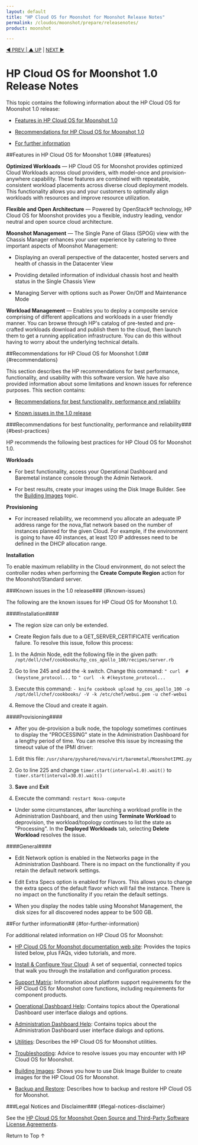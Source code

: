 ```yaml
---
layout: default
title: "HP Cloud OS for Moonshot for Moonshot Release Notes"
permalink: /cloudos/moonshot/prepare/releasenotes/
product: moonshot

---
```



<script>

function PageRefresh {
onLoad="window.refresh"
}

PageRefresh();

</script>


<p style="font-size: small;"> <a href="/cloudos/moonshot/">&#9664; PREV | <a href="/cloudos/moonshot/">&#9650; UP</a> | <a href="/cloudos/moonshot/prepare/supportmatrix/">NEXT &#9654;</a> </p>

# HP Cloud OS for Moonshot 1.0 Release Notes

This topic contains the following information about the HP Cloud OS for Moonshot 1.0 release:

* [Features in HP Cloud OS for Moonshot 1.0](#features)

* [Recommendations for HP Cloud OS for Moonshot 1.0](#recommendations)

* [For further information](#for-further-information)

##Features in HP Cloud OS for Moonshot 1.0## {#features}

**Optimized Workloads** &mdash; HP Cloud OS for Moonshot provides optimized Cloud Workloads across cloud providers, with model-once and provision-anywhere capability. These features are combined with repeatable, consistent workload placements across diverse cloud deployment models. This functionality allows you and your customers to optimally align workloads with resources and improve resource utilization.

**Flexible and Open Architecture** &mdash; Powered by OpenStack&#174; technology, HP Cloud OS for Moonshot provides you a flexible, industry leading, vendor neutral and open source cloud architecture.

**Moonshot Management** &mdash; The Single Pane of Glass (SPOG) view with the Chassis Manager enhances your user experience by catering to three important aspects of Moonshot Management:
	
* Displaying an overall perspective of the datacenter, hosted servers and health of chassis in the Datacenter View

* Providing detailed information of individual chassis host and health status in the Single Chassis View

* Managing Server with options such as Power On/Off and Maintenance Mode

**Workload Management** &mdash; Enables you to deploy a composite service comprising of different applications and workloads in a user friendly manner. You can browse through HP's catalog of pre-tested and pre-crafted workloads download and publish them to the cloud, then launch them to get a running application infrastructure. You can do this without having to worry about the underlying technical details.


##Recommendations for HP Cloud OS for Moonshot 1.0## {#recommendations}

This section describes the HP recommendations for best performance, functionality, and usability with this software version. 
We have also provided information about some limitations and known issues for reference purposes. This section contains:

* [Recommendations for best functionality, performance and reliability](#best-practices)
 
* [Known issues in the 1.0 release](#known-issues) 

###Recommendations for best functionality, performance and reliability### {#best-practices} 

HP recommends the following best practices for HP Cloud OS for Moonshot 1.0.

**Workloads**
	
 * For best functionality, access your Operational Dashboard and Baremetal instance console through the Admin Network.
 
 * For best results, create your images using the Disk Image Builder.  See the [Building Images](/cloudos/moonshot/manage/image-builder/) topic. 

**Provisioning**

* For increased reliability, we recommend you allocate an adequate IP address range for the nova_flat network based on the number of instances planned for the given Cloud. For example, if the environment is going to have 40 instances, at least 120 IP addresses need to be defined in the DHCP allocation range. 

**Installation**

To enable maximum reliability in the Cloud environment, do not select the controller nodes when performing the <b>Create Compute Region</b> action for the Moonshot/Standard server. 



###Known issues in the 1.0 release### {#known-issues}

The following are the known issues for HP Cloud OS for Moonshot 1.0.

####Installation####

* The region size can only be extended.

* Create Region fails due to a GET_SERVER_CERTIFICATE verification failure. To resolve this issue, follow this process:

 1. In the Admin Node, edit the following file in the given path:
 `/opt/dell/chef/cookbooks/hp_cos_apollo_100/recipes/server.rb`
	 
 2. Go to line 245 and add the -k switch.  Change this command:
 `" curl  #(keystone_protocol...`  to  `" curl  -k #(keystone_protocol...`
    
 3. Execute this command:
 `- knife cookbook upload hp_cos_apollo_100 -o /opt/dell/chef/cookbooks/ -V -k /etc/chef/webui.pem -u chef-webui`
	
 4. Remove the Cloud and create it again.

####Provisioning####

* After you de-provision a bulk node, the topology sometimes continues to display the "PROCESSING" state in the Administration Dashboard for a lengthy period of time. You can resolve this issue by increasing the timeout value of the IPMI driver: 
   
 1. Edit this file:
 `/usr/share/pyshared/nova/virt/baremetal/MoonshotIPMI.py`

 2. Go to line 225 and change `timer.start(interval=1.0).wait()`  to  `timer.start(interval=30.0).wait()`
	
 3. <b>Save</b> and <b>Exit</b>
	
 4. Execute the command:
 `restart Nova-compute`

* Under some circumstances, after launching a workload profile in the Administration Dashboard, and then using <b>Terminate Workload</b> to deprovision, the workload/topology continues to list the state as "Processing".  In the <b>Deployed Workloads</b> tab, selecting <b>Delete Workload</b> resolves the issue.

####General####

* Edit Network option is enabled in the Networks page in the Administration Dashboard. There is no impact on the functionality if you retain the default network settings. 

* Edit Extra Specs option is enabled for Flavors. This allows you to change the extra specs of the default flavor which will fail the instance. There is no impact on the functionality if you retain the default settings.

* When you display the nodes table using Moonshot Management, the disk sizes for all discovered nodes appear to be 500 GB.

##For further information## {#for-further-information}

For additional related information on HP Cloud OS for Moonshot:

* [HP Cloud OS for Moonshot documentation web site](/cloudos/moonshot/): Provides the topics listed below, plus FAQs, video tutorials, and more.

* [Install & Configure Your Cloud](/cloudos/moonshot/install): A set of sequential, connected topics that walk you through the installation and configuration process.

* [Support Matrix](/cloudos/moonshot/prepare/supportmatrix/): Information about platform support requirements for the HP Cloud OS for Moonshot core functions, including requirements for component products.

* [Operational Dashboard Help](/cloudos/moonshot/manage/operational-dashboard/): Contains topics about the Operational Dashboard user interface dialogs and options.

* [Administration Dashboard Help](/cloudos/moonshot/manage/administration-dashboard/): Contains topics about the Administration Dashboard user interface dialogs and options.

* [Utilities](/cloudos/moonshot/manage/utilities/): Describes the HP Cloud OS for Moonshot utilities.

* [Troubleshooting](/cloudos/moonshot/manage/troubleshooting/): Advice to resolve issues you may encounter with HP Cloud OS for Moonshot.

* [Building Images](/cloudos/moonshot/manage/image-builder/): Shows you how to use Disk Image Builder to create images for the HP Cloud OS for Moonshot.

* [Backup and Restore](/cloudos/moonshot/manage/backup-process/): Describes how to backup and restore HP Cloud OS for Moonshot.


###Legal Notices and Disclaimer### {#legal-notices-disclaimer}

See the [HP Cloud OS for Moonshot Open Source and Third-Party Software License Agreements](/cloudos/moonshot/os-3rd-party-license-agreements/).

<a href="#top" style="padding:14px 0px 14px 0px; text-decoration: none;"> Return to Top &#8593; </a>

